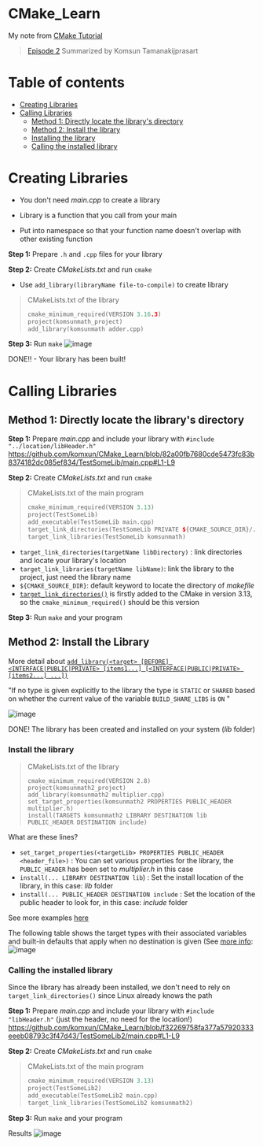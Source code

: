 # CMake_Learn

My note from [CMake Tutorial](https://www.youtube.com/watch?v=nlKcXPUJGwA&list=PLalVdRk2RC6o5GHu618ARWh0VO0bFlif4&ab_channel=Code%2CTech%2CandTutorials)

> [Episode 2](https://youtu.be/DDHCEE_PHOU?si=smf5akXYDzYQzykj) Summarized by Komsun Tamanakijprasart

Table of contents
=================

<!--ts-->
  * [Creating Libraries](#creating-libraries)
  * [Calling Libraries](#calling-libraries)
      * [Method 1: Directly locate the library's directory](#method-1-directly-locate-the-librarys-directory)
      * [Method 2: Install the library](#method-2-install-the-library)
      * [Installing the library](#install-the-library)
      * [Calling the installed library](#calling-the-installed-library)

<!--te-->

# Creating Libraries
- You don't need _main.cpp_ to create a library
- Library is a function that you call from your main

- Put into namespace so that your function name doesn't overlap with other existing function

**Step 1:** Prepare `.h` and `.cpp` files for your library

**Step 2:** Create _CMakeLists.txt_ and run `cmake`
- Use `add_library(libraryName file-to-compile)` to create library 
> CMakeLists.txt of the library
> ```cpp
> cmake_minimum_required(VERSION 3.16.3)
> project(komsunmath_project)
> add_library(komsunmath adder.cpp)
> ```

**Step 3:** Run `make`
![image](https://github.com/komxun/CMake_Learn/assets/133139057/6e1b9947-842a-48e5-b732-de152ad00f00)

DONE!! - Your library has been built!

# Calling Libraries
## Method 1: Directly locate the library's directory
**Step 1:** Prepare _main.cpp_ and include your library with `#include "../location/libHeader.h"`
https://github.com/komxun/CMake_Learn/blob/82a00fb7680cde5473fc83b8374182dc085ef834/TestSomeLib/main.cpp#L1-L9

**Step 2:** Create _CMakeLists.txt_ and run `cmake`
> CMakeLists.txt of the main program
> ```cpp
> cmake_minimum_required(VERSION 3.13)
> project(TestSomeLib)
> add_executable(TestSomeLib main.cpp)
> target_link_directories(TestSomeLib PRIVATE ${CMAKE_SOURCE_DIR}/../SomeLibDemo/build)
> target_link_libraries(TestSomeLib komsunmath)
> ```

- `target_link_directories(targetName libDirectory)` : link directories and locate your library's location
- `target_link_libraries(targetName libName)`: link the library to the project, just need the library name
- `${CMAKE_SOURCE_DIR}`: default keyword to locate the directory of _makefile_
- [`target_link_directories()`](https://cmake.org/cmake/help/latest/command/target_link_directories.html) is firstly added to the CMake in version 3.13, so the `cmake_minimum_required()` should be this version

**Step 3:** Run `make` and your program

## Method 2: Install the Library
More detail about [`add_library(<target> [BEFORE]
  <INTERFACE|PUBLIC|PRIVATE> [items1...]
  [<INTERFACE|PUBLIC|PRIVATE> [items2...] ...])`](https://cmake.org/cmake/help/latest/command/add_library.html)
  
  "If no type is given explicitly to the library the type is `STATIC` or `SHARED` based on whether the current value of the variable `BUILD_SHARE_LIBS` is `ON` "

![image](https://github.com/komxun/CMake_Learn/assets/133139057/d5e45d58-0639-4937-9703-61f193bed8d1)

DONE! The library has been created and installed on your system (_lib_ folder)
### Install the library
> CMakeLists.txt of the library
> ```
> cmake_minimum_required(VERSION 2.8)
> project(komsunmath2_project)
> add_library(komsunmath2 multiplier.cpp)
> set_target_properties(komsunmath2 PROPERTIES PUBLIC_HEADER multiplier.h)
> install(TARGETS komsunmath2 LIBRARY DESTINATION lib
> PUBLIC_HEADER DESTINATION include)
> ```

What are these lines?
- `set_target_properties(<targetLib> PROPERTIES PUBLIC_HEADER <header_file>)` : You can set various properties for the library, the `PUBLIC_HEADER` has been set to _multiplier.h_ in this case
- `install(... LIBRARY DESTINATION lib`) : Set the install location of the library, in this case: _lib_ folder
- `install(... PUBLIC_HEADER DESTINATION include` : Set the location of the public header to look for, in this case: _include_ folder

See more examples [here](https://cmake.org/cmake/help/latest/command/install.html#:~:text=Consider%20the%20following%20example%3A)

The following table shows the target types with their associated variables and built-in defaults that apply when no destination is given (See [more info](https://cmake.org/cmake/help/latest/command/install.html#:~:text=The%20following%20table%20shows%20the%20target%20types%20with%20their%20associated%20variables%20and%20built%2Din%20defaults%20that%20apply%20when%20no%20destination%20is%20given%3A):
![image](https://github.com/komxun/CMake_Learn/assets/133139057/ee384259-c9f5-4f9f-956e-1890420f75f8)


### Calling the installed library
Since the library has already been installed, we don't need to rely on `target_link_directories()` since Linux already knows the path

**Step 1:** Prepare _main.cpp_ and include your library with `#include "libHeader.h"` (just the header, no need for the location!)
https://github.com/komxun/CMake_Learn/blob/f32269758fa377a57920333eeeb08793c3f47d43/TestSomeLib2/main.cpp#L1-L9

**Step 2:** Create _CMakeLists.txt_ and run `cmake`
> CMakeLists.txt of the main program
> ```cpp
> cmake_minimum_required(VERSION 3.13)
> project(TestSomeLib2)
> add_executable(TestSomeLib2 main.cpp)
> target_link_libraries(TestSomeLib2 komsunmath2)
> ```

**Step 3:** Run `make` and your program

Results
![image](https://github.com/komxun/CMake_Learn/assets/133139057/35ca6506-6337-4b2a-afc9-0e755b2db610)

